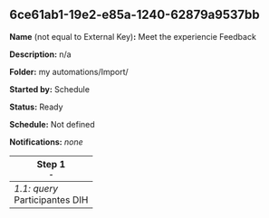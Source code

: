 ## 6ce61ab1-19e2-e85a-1240-62879a9537bb

**Name** (not equal to External Key)**:** Meet the experiencie Feedback

**Description:** n/a

**Folder:** my automations/Import/

**Started by:** Schedule

**Status:** Ready

**Schedule:** Not defined

**Notifications:** _none_


| Step 1<br>_<small>-</small>_ |
| --- |
| _1.1: query_<br>Participantes DIH |
